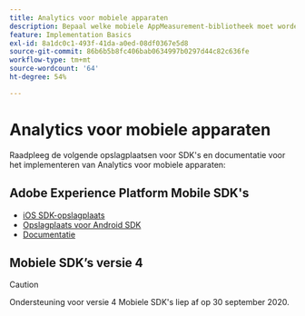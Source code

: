 ```yaml
---
title: Analytics voor mobiele apparaten
description: Bepaal welke mobiele AppMeasurement-bibliotheek moet worden gebruikt.
feature: Implementation Basics
exl-id: 8a1dc0c1-493f-41da-a0ed-08df0367e5d8
source-git-commit: 86b6b5b8fc406bab0634997b0297d44c82c636fe
workflow-type: tm+mt
source-wordcount: '64'
ht-degree: 54%

---
```


# Analytics voor mobiele apparaten

Raadpleeg de volgende opslagplaatsen voor SDK&#39;s en documentatie voor het implementeren van Analytics voor mobiele apparaten:

## Adobe Experience Platform Mobile SDK&#39;s

* [iOS SDK-opslagplaats](https://github.com/adobe/aepsdk-analytics-ios)
* [Opslagplaats voor Android SDK](https://github.com/adobe/aepsdk-analytics-android)
* [Documentatie](https://sdkdocs.com/)

## Mobiele SDK’s versie 4

>[!CAUTION]
>
>Ondersteuning voor versie 4 Mobiele SDK&#39;s liep af op 30 september 2020.

